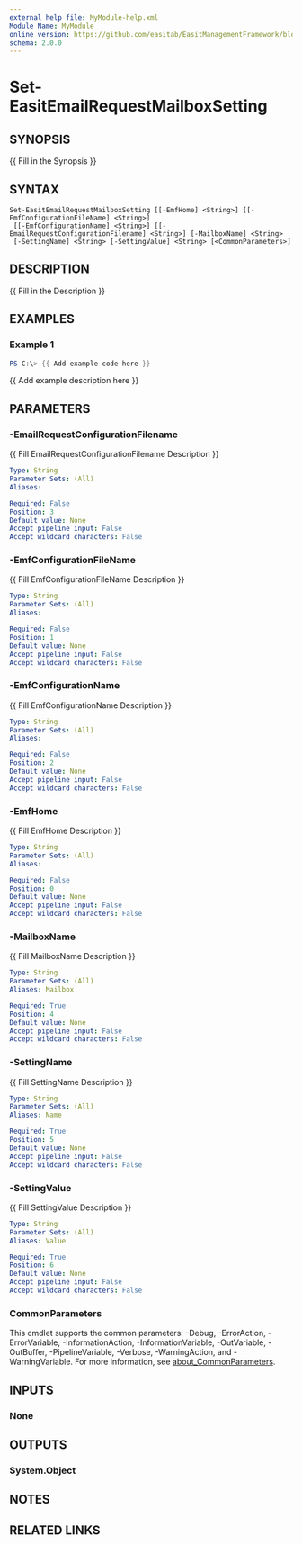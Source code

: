 ```yaml
---
external help file: MyModule-help.xml
Module Name: MyModule
online version: https://github.com/easitab/EasitManagementFramework/blob/development/docs/Set-EasitEmailRequestMailboxSetting.md
schema: 2.0.0
---
```


# Set-EasitEmailRequestMailboxSetting

## SYNOPSIS
{{ Fill in the Synopsis }}

## SYNTAX

```
Set-EasitEmailRequestMailboxSetting [[-EmfHome] <String>] [[-EmfConfigurationFileName] <String>]
 [[-EmfConfigurationName] <String>] [[-EmailRequestConfigurationFilename] <String>] [-MailboxName] <String>
 [-SettingName] <String> [-SettingValue] <String> [<CommonParameters>]
```

## DESCRIPTION
{{ Fill in the Description }}

## EXAMPLES

### Example 1
```powershell
PS C:\> {{ Add example code here }}
```

{{ Add example description here }}

## PARAMETERS

### -EmailRequestConfigurationFilename
{{ Fill EmailRequestConfigurationFilename Description }}

```yaml
Type: String
Parameter Sets: (All)
Aliases:

Required: False
Position: 3
Default value: None
Accept pipeline input: False
Accept wildcard characters: False
```

### -EmfConfigurationFileName
{{ Fill EmfConfigurationFileName Description }}

```yaml
Type: String
Parameter Sets: (All)
Aliases:

Required: False
Position: 1
Default value: None
Accept pipeline input: False
Accept wildcard characters: False
```

### -EmfConfigurationName
{{ Fill EmfConfigurationName Description }}

```yaml
Type: String
Parameter Sets: (All)
Aliases:

Required: False
Position: 2
Default value: None
Accept pipeline input: False
Accept wildcard characters: False
```

### -EmfHome
{{ Fill EmfHome Description }}

```yaml
Type: String
Parameter Sets: (All)
Aliases:

Required: False
Position: 0
Default value: None
Accept pipeline input: False
Accept wildcard characters: False
```

### -MailboxName
{{ Fill MailboxName Description }}

```yaml
Type: String
Parameter Sets: (All)
Aliases: Mailbox

Required: True
Position: 4
Default value: None
Accept pipeline input: False
Accept wildcard characters: False
```

### -SettingName
{{ Fill SettingName Description }}

```yaml
Type: String
Parameter Sets: (All)
Aliases: Name

Required: True
Position: 5
Default value: None
Accept pipeline input: False
Accept wildcard characters: False
```

### -SettingValue
{{ Fill SettingValue Description }}

```yaml
Type: String
Parameter Sets: (All)
Aliases: Value

Required: True
Position: 6
Default value: None
Accept pipeline input: False
Accept wildcard characters: False
```

### CommonParameters
This cmdlet supports the common parameters: -Debug, -ErrorAction, -ErrorVariable, -InformationAction, -InformationVariable, -OutVariable, -OutBuffer, -PipelineVariable, -Verbose, -WarningAction, and -WarningVariable. For more information, see [about_CommonParameters](http://go.microsoft.com/fwlink/?LinkID=113216).

## INPUTS

### None
## OUTPUTS

### System.Object
## NOTES

## RELATED LINKS
